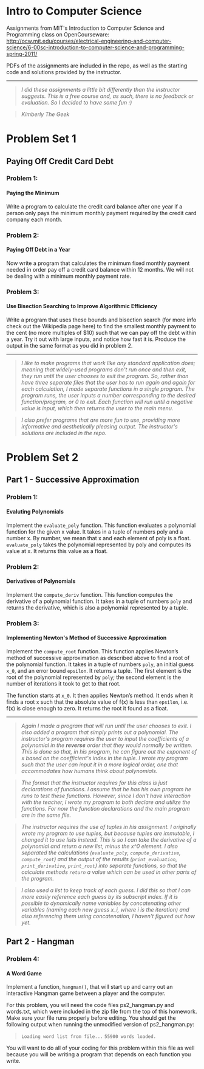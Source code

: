 # Intro to Computer Science

Assignments from MIT's Introduction to Computer Science and Programming class on OpenCourseware: http://ocw.mit.edu/courses/electrical-engineering-and-computer-science/6-00sc-introduction-to-computer-science-and-programming-spring-2011/

PDFs of the assignments are included in the repo, as well as the starting code and solutions provided by the instructor.


_________________________


>_I did these assignments a little bit differently than the instructor suggests. This is a free course and, as such, there is no feedback or evaluation. So I decided to have some fun :)_

>_Kimberly The Geek_




# Problem Set 1

## Paying Off Credit Card Debt
### Problem 1: 
#### Paying the Minimum

Write a program to calculate the credit card balance after one year if a person only pays the
minimum monthly payment required by the credit card company each month. 

### Problem 2: 
#### Paying Off Debt in a Year

Now write a program that calculates the minimum fixed monthly payment needed in order pay
off a credit card balance within 12 months. We will not be dealing with a minimum monthly
payment rate. 

### Problem 3: 
#### Use Bisection Searching to Improve Algorithmic Efficiency

Write a program that uses these bounds and bisection search (for more info check out the
Wikipedia page here) to find the smallest monthly payment to the cent (no more multiples of
$10) such that we can pay off the debt within a year. Try it out with large inputs, and notice how
fast it is. Produce the output in the same format as you did in problem 2. 


_________________________

>*I like to make programs that work like any standard application does; meaning that widely-used programs don't run once and then exit, they run until the user chooses to exit the program. So, rather than have three separate files that the user has to run again and again for each calculation, I made separate functions in a single program. The program runs, the user inputs a number corresponding to the desired function/program, or 0 to exit. Each function will run until a negative value is input, which then returns the user to the main menu.*

>*I also prefer programs that are more fun to use, providing more informative and aesthetically pleasing output. The instructor's solutions are included in the repo.*




# Problem Set 2

## Part 1 - Successive Approximation

### Problem 1:
#### Evaluting Polynomials

Implement the `evaluate_poly` function. This function evaluates a polynomial function for the
given x value. It takes in a tuple of numbers poly and a number x. By number, we mean
that x and each element of poly is a float. `evaluate_poly` takes the polynomial represented
by poly and computes its value at x. It returns this value as a float. 

### Problem 2:
#### Derivatives of Polynomials

Implement the `compute_deriv` function. This function computes the derivative of a polynomial
function. It takes in a tuple of numbers `poly` and returns the derivative, which is also a
polynomial represented by a tuple. 

### Problem 3:
#### Implementing Newton's Method of Successive Approximation

Implement the `compute_root` function. This function applies Newton’s method of successive
approximation as described above to find a root of the polynomial function. It takes in a tuple of
numbers `poly`, an initial guess `x_0`, and an error bound `epsilon`. It returns a tuple. The first
element is the root of the polynomial represented by `poly`; the second element is the number of
iterations it took to get to that root.

The function starts at `x_0`. It then applies Newton’s method. It ends when it finds a root `x` such
that the absolute value of f(x) is less than `epsilon`, i.e. f(x) is close enough to zero. It returns the
root it found as a float. 


_________________________

>*Again I made a program that will run until the user chooses to exit. I also added a program that simply prints out a polynomial. The instructor's program requires the user to input the coefficients of a polynomial in the **reverse** order that they would normally be written. This is done so that, in his program, he can figure out the exponent of x based on the coefficient's index in the tuple. I wrote my program such that the user can input it in a more logical order, one that accommodates how humans think about polynomials.*

>*The format that the instructor requires for this class is just declarations of functions. I assume that he has his own program he runs to test these functions. However, since I don't have interaction with the teacher, I wrote my program to both declare and utilize the functions. For now the function declarations and the main program are in the same file.*

>*The instructor requires the use of tuples in his assignment. I originally wrote my program to use tuples, but because tuples are immutable, I changed it to use lists instead. This is so I can take the derivative of a polynomial and return a new list, minus the x^0 element. I also separated the calculations (`evaluate_poly`, `compute_derivative`, `compute_root`) and the output of the results (`print_evaluation`, `print_derivative`, `print_root`) into separate functions, so that the calculate methods `return` a value which can be used in other parts of the program.*

>*I also used a list to keep track of each guess. I did this so that I can more easily reference each guess by its subscript index. If it is possible to dynamically name variables by concatenating other variables (naming each new guess x_i, where i is the iteration) and also referencing them using concatenation, I haven't figured out how yet.*




## Part 2 - Hangman

### Problem 4: 
#### A Word Game

Implement a function, `hangman()`, that will start up and carry out an interactive Hangman game
between a player and the computer.

For this problem, you will need the code files ps2_hangman.py and words.txt, which were
included in the zip file from the top of this homework. Make sure your file runs properly before
editing. You should get the following output when running the unmodified version
of ps2_hangman.py:

>`Loading word list from file...`
>`55900 words loaded.`

You will want to do all of your coding for this problem within this file as well because you will
be writing a program that depends on each function you write. 


